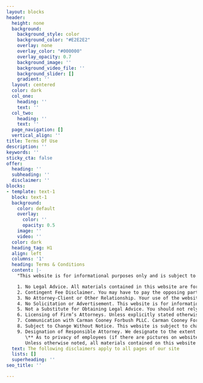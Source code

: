 ```yaml
---
layout: blocks
header:
  height: none
  background:
    background_style: color
    background_color: "#E2E2E2"
    overlay: none
    overlay_color: "#000000"
    overlay_opacity: 0.7
    background_image: ''
    background_video_file: ''
    background_slider: []
    gradient: ''
  layout: centered
  color: dark
  col_one:
    heading: ''
    text: ''
  col_two:
    heading: ''
    text: ''
  page_navigation: []
  vertical_align: ''
title: Terms Of Use
description: ''
keywords: ''
sticky_cta: false
offer:
  heading: ''
  subheading: ''
  disclaimer: ''
blocks:
- template: text-1
  block: text-1
  background:
    color: default
    overlay:
      color: ''
      opacity: 0.5
    image: ''
    video: ''
  color: dark
  heading_tag: H1
  align: left
  columns: '1'
  heading: Terms & Conditions
  content: |-
    "This website is for informational purposes only and is subject to the terms and conditions set forth below. By using the website, you are deemed to agree to these terms and conditions.

    1. No Legal Advice. All materials contained in this website are for general information purposes intended to allow you to learn more about our firm and the services we offer. Nothing in this website is intended to be nor shall it be deemed to be legal advice, counsel or services to or on behalf of any person.
    2. Contingent Fee Disclaimer. You may have to pay the opposing party's attorney fees and costs in the event of a loss.
    3. No Attorney-Client or Other Relationship. Your use of the website is not intended by Carman Cooney Forbush PLLC to create, and such use shall not create, an attorney-client relationship.
    4. No Solicitation or Advertisement. This website is for informational purposes only and is not intended as a solicitation or other sort of advertisement. Nothing contained in this website shall be deemed as a solicitation or advertisement for legal or any other sort of service.
    5. Not a Substitute for Obtaining Legal Advice. You should not rely on this website as a substitute for obtaining legal advice from a qualified attorney. Carman Cooney Forbush PLLC hereby gives notice that the user should not rely, and cannot reasonably rely, on any information contained in this website for anything whatsoever, including obtaining legal advice.
    6. Licensing of Firm’s Attorneys. Unless explicitly stated otherwise, the attorneys listed in this website are not certified as specialists or experts by any governmental or professional agency. Each of the firm’s attorneys is licensed only in those jurisdictions listed in their profile.
    7. Communication with Carman Cooney Forbush PLLC. Carman Cooney Forbush PLLC advises that communication sent through this website is not intended to, nor does it, create an attorney-client relationship, nor will it create any sort of duty, fiduciary or otherwise, on the part of Carman Cooney Forbush PLLC. Please do not send any confidential or sensitive information over this website without first speaking with one of our attorneys.
    8. Subject to Change Without Notice. This website is subject to change without notice, but Carman Cooney Forbush PLLC undertakes no obligation to amend, correct, or otherwise change the website in any way or at any time.
    9. Designation of Responsible Attorney. We designate to the extent that any jurisdiction requires designation, Benjamin J. Carman, Sean D. Cooney, and Sean Forbush, all at 4045 Spencer Street, suite A47, Las Vegas, Nevada, 89119, as the attorneys responsible for this site.
       \** As to privacy of employees (if there are pictures on website of attorneys):
       Unless otherwise noted, all materials contained on this website are protected under copyright laws of the United States. You may download and view material on this website for your personal, non-commercial purposes only. No part of this website may be copied, reproduced, or otherwise duplicated without the express written consent."
  text: The following disclaimers apply to all pages of our site
  lists: []
  superheading: ''
seo_title: ''

---
```

